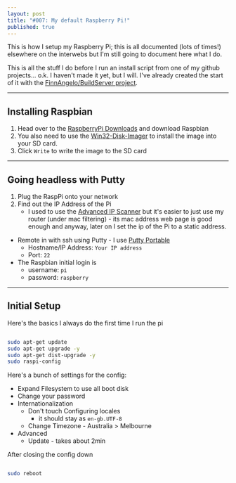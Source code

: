 ```yaml
---
layout: post
title: "#007: My default Raspberry Pi!"
published: true
---
```


This is how I setup my Raspberry Pi; this is all documented (lots of times!) elsewhere on 
the interwebs but I'm still going to document here what I do.

This is all the stuff I do before I run an install script from one of my github projects...
o.k. I haven't made it yet, but I will. I've already created the start of it with 
the [FinnAngelo/BuildServer project](https://github.com/FinnAngelo/BuildServer).

-------------------
Installing Raspbian
-------------------

01. Head over to the [RaspberryPi Downloads](http://www.raspberrypi.org/downloads) and download Raspbian
02. You also need to use the [Win32-Disk-Imager](http://www.softpedia.com/get/CD-DVD-Tools/Data-CD-DVD-Burning/Win32-Disk-Imager.shtml)
    to install the image into your SD card.
03. Click `Write` to write the image to the SD card

-----------------------------
Going headless with **Putty**
-----------------------------

01. Plug the RaspPi onto your network
02. Find out the IP Address of the Pi	
	* I used to use the [Advanced IP Scanner](http://www.radmin.com/products/ipscanner/) but it's 
	  easier to just use my router (under mac filtering) - its mac address web page is good enough 
	  and anyway, later on I set the ip of the Pi to a static address.
* Remote in with ssh using Putty - I use [Putty Portable](http://portableapps.com/apps/internet/putty_portable)
	* Hostname/IP Address: `Your IP address`
	* Port: `22`
* The Raspbian initial login is
	* username: `pi`
	* password: `raspberry`

-------------
Initial Setup
-------------

Here's the basics I always do the first time I run the pi

```bash

sudo apt-get update 
sudo apt-get upgrade -y
sudo apt-get dist-upgrade -y
sudo raspi-config 

```

Here's a bunch of settings for the config:

* Expand Filesystem to use all boot disk
* Change your password
* Internationalization
	* Don't touch Configuring locales
		* it should stay as `en-gb.UTF-8`	 
	* Change Timezone - Australia > Melbourne
* Advanced
	* Update - takes about 2min

After closing the config down

```bash

sudo reboot
	
```
